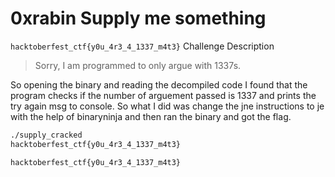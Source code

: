 # 0xrabin Supply me something
```hacktoberfest_ctf{y0u_4r3_4_1337_m4t3}```
Challenge Description
>Sorry, I am programmed to only argue with 1337s.

So opening the binary and reading the decompiled code I found that the program checks if the number of arguement passed is 1337 and prints the try again msg to console. So what I did was change the jne instructions to je with the help of binaryninja and then ran the binary and got the flag.
```sh
./supply_cracked
hacktoberfest_ctf{y0u_4r3_4_1337_m4t3}
```
```hacktoberfest_ctf{y0u_4r3_4_1337_m4t3}```